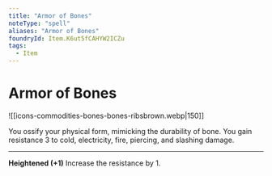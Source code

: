 ```yaml
---
title: "Armor of Bones"
noteType: "spell"
aliases: "Armor of Bones"
foundryId: Item.K6ut5fCAHYW2ICZu
tags:
  - Item
---
```


# Armor of Bones
![[icons-commodities-bones-bones-ribsbrown.webp|150]]

You ossify your physical form, mimicking the durability of bone. You gain resistance 3 to cold, electricity, fire, piercing, and slashing damage.

* * *

**Heightened (+1)** Increase the resistance by 1.
